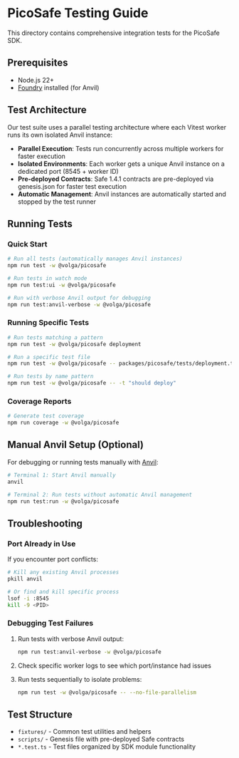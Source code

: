 # PicoSafe Testing Guide

This directory contains comprehensive integration tests for the PicoSafe SDK.

## Prerequisites

- Node.js 22+
- [Foundry](https://getfoundry.sh/) installed (for Anvil)

## Test Architecture

Our test suite uses a parallel testing architecture where each Vitest worker runs its own isolated Anvil instance:

- **Parallel Execution**: Tests run concurrently across multiple workers for faster execution
- **Isolated Environments**: Each worker gets a unique Anvil instance on a dedicated port (8545 + worker ID)
- **Pre-deployed Contracts**: Safe 1.4.1 contracts are pre-deployed via genesis.json for faster test execution
- **Automatic Management**: Anvil instances are automatically started and stopped by the test runner

## Running Tests

### Quick Start

```bash
# Run all tests (automatically manages Anvil instances)
npm run test -w @volga/picosafe

# Run tests in watch mode
npm run test:ui -w @volga/picosafe

# Run with verbose Anvil output for debugging
npm run test:anvil-verbose -w @volga/picosafe
```

### Running Specific Tests

```bash
# Run tests matching a pattern
npm run test -w @volga/picosafe deployment

# Run a specific test file
npm run test -w @volga/picosafe -- packages/picosafe/tests/deployment.test.ts

# Run tests by name pattern
npm run test -w @volga/picosafe -- -t "should deploy"
```

### Coverage Reports

```bash
# Generate test coverage
npm run coverage -w @volga/picosafe
```

## Manual Anvil Setup (Optional)

For debugging or running tests manually with [Anvil](https://getfoundry.sh/anvil/overview#anvil):

```bash
# Terminal 1: Start Anvil manually
anvil

# Terminal 2: Run tests without automatic Anvil management
npm run test:run -w @volga/picosafe
```

## Troubleshooting

### Port Already in Use

If you encounter port conflicts:

```bash
# Kill any existing Anvil processes
pkill anvil

# Or find and kill specific process
lsof -i :8545
kill -9 <PID>
```

### Debugging Test Failures

1. Run tests with verbose Anvil output:
   ```bash
   npm run test:anvil-verbose -w @volga/picosafe
   ```

2. Check specific worker logs to see which port/instance had issues

3. Run tests sequentially to isolate problems:
   ```bash
   npm run test -w @volga/picosafe -- --no-file-parallelism
   ```

## Test Structure

- `fixtures/` - Common test utilities and helpers
- `scripts/` - Genesis file with pre-deployed Safe contracts
- `*.test.ts` - Test files organized by SDK module functionality